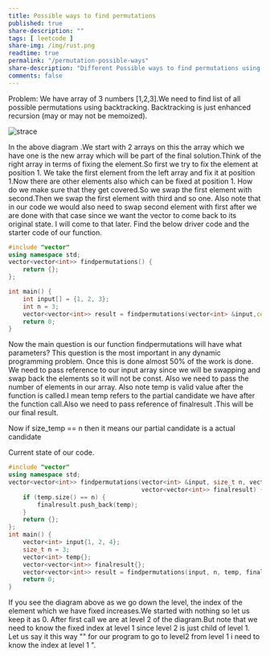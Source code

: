 ```yaml
---
title: Possible ways to find permutations
published: true
share-description: ""
tags: [ leetcode ]
share-img: /img/rust.png
readtime: true
permalink: "/permutation-possible-ways"
share-description: "Different Possible ways to find permutations using backtracking"
comments: false
---
```


Problem:
We have array of 3 numbers [1,2,3].We need to find list of all possible permutations using backtracking.
Backtracking is just enhanced recursion (may or may not be memoized).


![strace](/portfolio/img/diagram.jpg)

In the above diagram .We start with 2 arrays on this the array which we have one is the new array which will be part of the final
solution.Think of the right array in terms of fixing the element.So first we try to fix the element at position 1.
We take the first element from the left array and fix it at position 1.Now there are other elements also which can be fixed at position 1.
How do we make sure that they get covered.So we swap the first element with second.Then we swap the first element with third and so one.
Also note that in our code we would also need to swap second element with first after we are done with that case since we want the vector to come
back to its original state.
I will come to that later.
Find the below driver code and the starter code of our function.

```cpp
#include "vector"
using namespace std;
vector<vector<int>> findpermutations() {
    return {};
};

int main() {
    int input[] = {1, 2, 3};
    int n = 3;
    vector<vector<int>> result = findpermutations(vector<int> &input,const int &n,int tempsize);
    return 0;
}
```


Now the main question is our function findpermutations will have what parameters?
This question is the most important in any dynamic programming problem. Once this is done almost 50% of the work is done.
We need to pass reference to our input array since we will be swapping and swap back the elements so it will not be const.
Also we need to pass the number of elements in our array. Also note temp  is  valid value after the function is called.I mean temp refers to the partial candidate we have
after the function call.Also we need to pass reference of finalresult .This will be our final result.

Now if size_temp  == n then it means our partial candidate is a actual candidate

Current state of our code.

```cpp
#include "vector"
using namespace std;
vector<vector<int>> findpermutations(vector<int> &input, size_t n, vector<int> temp,
                                     vector<vector<int>> finalresult) {
    if (temp.size() == n) {
        finalresult.push_back(temp);
    }
    return {};
};
int main() {
    vector<int> input{1, 2, 4};
    size_t n = 3;
    vector<int> temp{};
    vector<vector<int>> finalresult{};
    vector<vector<int>> result = findpermutations(input, n, temp, finalresult);
    return 0;
}
```

If you see the diagram above as we go down the level, the index of the element which we have fixed increases.We started with nothing so let us keep it as 0.
After first call we are at level 2 of the diagram.But note that we need to know the fixed index at level 1 since level 2 is just child of level 1.
Let us say it this way "" for our program to go to level2 from level 1 i need to know the index at level 1 ".
